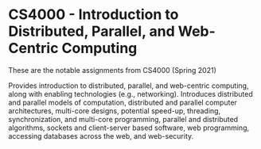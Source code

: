 # CS4000 - Introduction to Distributed, Parallel, and Web-Centric Computing

These are the notable assignments from CS4000 (Spring 2021)

Provides introduction to distributed, parallel, and web-centric computing, along with enabling technologies (e.g., networking). 
Introduces distributed and parallel models of computation, distributed and parallel computer architectures, multi-core designs, 
potential speed-up, threading, synchronization, and multi-core programming, parallel and distributed algorithms, sockets and 
client-server based software, web programming, accessing databases across the web, and web-security.
